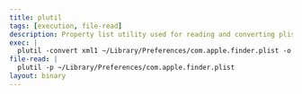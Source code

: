 ```yaml
---
title: plutil
tags: [execution, file-read]
description: Property list utility used for reading and converting plist files.
exec: |
  plutil -convert xml1 ~/Library/Preferences/com.apple.finder.plist -o -
file-read: |
  plutil -p ~/Library/Preferences/com.apple.finder.plist
layout: binary
---
```

